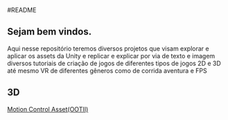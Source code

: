 #README

## Sejam bem vindos.

Aqui nesse repositório teremos diversos projetos que visam explorar e aplicar os assets da Unity e replicar e explicar por via de texto e imagem diversos tutoriais de criação de jogos de diferentes tipos de jogos 2D e 3D até mesmo VR de diferentes gêneros como de corrida aventura e FPS 

## 3D
[Motion Control Asset(OOTII)](https://github.com/feldavol/unity_tutorials/tree/master/motion_control_polygon)
